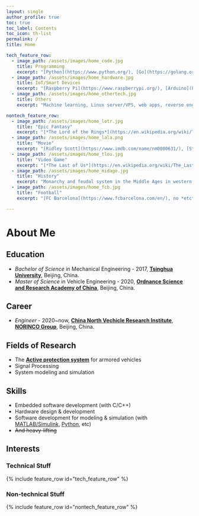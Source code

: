 ```yaml
---
layout: single
author_profile: true
toc: true
toc_label: Contents
toc_icon: th-list
permalink: /
title: Home

tech_feature_row:
  - image_path: /assets/images/home_code.jpg
    title: Programming
    excerpt: "[Python](https://www.python.org/), [Go](https://golang.org/), Javascript ([Node.js](https://nodejs.org/en/), [React](https://reactjs.org/), [Electron](https://www.electronjs.org/)), etc"
  - image_path: /assets/images/home_hardware.jpg
    title: IoT/Smart Devices
    excerpt: "[Raspberry Pi](https://www.raspberrypi.org/), [Arduino](https://www.arduino.cc/), [ESP8266](https://www.espressif.com/en/products/socs/esp8266), DSP/FPGAs, etc"
  - image_path: /assets/images/home_othertech.jpg
    title: Others
    excerpt: "Machine learning, Linux server/VPS, web apps, reverse engineering, cryptography, etc"

nontech_feature_row:
  - image_path: /assets/images/home_lotr.jpg
    title: "Epic Fantasy"
    excerpt: "[*The Lord of the Rings*](https://en.wikipedia.org/wiki/The_Lord_of_the_Rings), [*A Song of Ice and Fire*](https://en.wikipedia.org/wiki/A_Song_of_Ice_and_Fire), the [Harry Potter](https://en.wikipedia.org/wiki/Harry_Potter) series, etc"
  - image_path: /assets/images/home_lala.png
    title: "Movie"
    excerpt: "[Ridley Scott](https://www.imdb.com/name/nm0000631/), [Steven Spielberg](https://www.imdb.com/name/nm0000229/), [Chen Kaige](https://www.imdb.com/name/nm0155280/), [Denis Villeneuve](https://www.imdb.com/name/nm0898288/), [Damien Chazelle](https://www.imdb.com/name/nm3227090/), etc"
  - image_path: /assets/images/home_tlou.jpg
    title: "Video Game"
    excerpt: "[*The Last of Us*](https://en.wikipedia.org/wiki/The_Last_of_Us), [*The Legend of Zelda: Breath of the Wild*](https://en.wikipedia.org/wiki/The_Legend_of_Zelda:_Breath_of_the_Wild), [*Grand Theft Auto V*](https://en.wikipedia.org/wiki/Grand_Theft_Auto_V), [*The Elder Scrolls V: Skyrim*](https://en.wikipedia.org/wiki/The_Elder_Scrolls_V:_Skyrim), [*Sekiro: Shadows Die Twice*](https://en.wikipedia.org/wiki/Sekiro:_Shadows_Die_Twice), etc"
  - image_path: /assets/images/home_midage.jpg
    title: "History"
    excerpt: "Monarchy and feudal system in the Middle Ages in western Europe, genealogy, crusades and religious history, etc"
  - image_path: /assets/images/home_fcb.jpg
    title: "Football"
    excerpt: "[FC Barcelona](https://www.fcbarcelona.com/en/), no *etc* needed. ~~(OK maybe [Liverpool](https://www.liverpoolfc.com/))~~"

---
```

# About Me

## Education

- *Bachelor of Science* in Mechanical Engineering - 2017, [**Tsinghua University**](https://www.tsinghua.edu.cn/en/), Beijing, China.
- *Master of Science* in Vehicle Engineering - 2020, [**Ordnance Science and Research Academy of China**](http://en.norincogroup.com.cn/art/2015/9/11/art_440_1480.html), Beijing, China.

## Career

- *Engineer* - 2020~now, [**China North Vechicle Research Institute**](http://noveri.norincogroup.com.cn/), [**NORINCO Group**](http://en.norincogroup.com.cn/), Beijing, China.

## Fields of Research

- The [**Active protection system**](https://en.wikipedia.org/wiki/Active_protection_system) for armored vehicles
- Signal Processing
- System modeling and simulation

## Skills

- Embedded software development (with C/C++)
- Hardware design & development
- Software development for modeling & simulation (with [MATLAB/Simulink](https://www.mathworks.com/products/matlab.html), [Python](https://www.python.org/), etc)
- ~~And heavy-lifting~~

## Interests

### Technical Stuff

{% include feature_row id="tech_feature_row" %}

### Non-technical Stuff

{% include feature_row id="nontech_feature_row" %}

